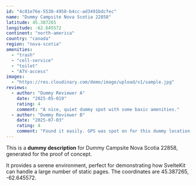 ```yaml
---
id: "4c81e76e-5530-4958-b4cc-ad3491bdcfec"
name: "Dummy Campsite Nova Scotia 22858"
latitude: 45.387265
longitude: -62.645572
continent: "north-america"
country: "canada"
region: "nova-scotia"
amenities:
  - "trash"
  - "cell-service"
  - "toilet"
  - "ATV-access"
images:
  - "https://res.cloudinary.com/demo/image/upload/v1/sample.jpg"
reviews:
  - author: "Dummy Reviewer A"
    date: "2025-05-019"
    rating: 4
    comment: "A nice, quiet dummy spot with some basic amenities."
  - author: "Dummy Reviewer B"
    date: "2025-07-03"
    rating: 4
    comment: "Found it easily. GPS was spot on for this dummy location."
---
```


This is a **dummy description** for Dummy Campsite Nova Scotia 22858, generated for the proof of concept.

It provides a serene environment, perfect for demonstrating how SvelteKit can handle a large number of static pages. The coordinates are 45.387265, -62.645572.
